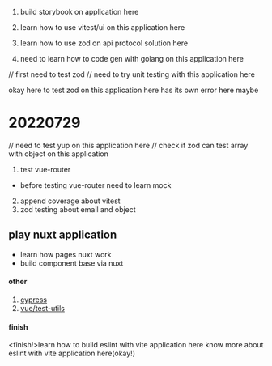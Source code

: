 
1. build storybook on application here
5. learn how to use vitest/ui on this application here
4. learn how to use zod on api protocol solution here

5. need to learn how to code gen with golang on this application here


// first need to test zod 
// need to try unit testing with this application here

okay here to test zod on this application here has its own error here maybe

# 20220729
// need to test yup on this application here
// check if zod can test array with object on this application

1. test vue-router 
- before testing vue-router need to learn mock
2. append coverage about vitest
3. zod testing about email and object

## play nuxt application
- learn how pages nuxt work
- build component base via nuxt


#### other 
1. [cypress](https://docs.cypress.io/guides/component-testing/component-framework-configuration#Nuxt)  
2. [vue/test-utils ](https://test-utils.vuejs.org/guide/essentials/a-crash-course.html)  

#### finish
<finish!>learn how to build eslint with vite application here
know more about eslint with vite application here(okay!)
